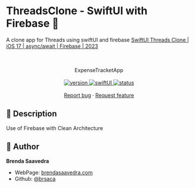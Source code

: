 # ThreadsClone - SwiftUI with Firebase 👋

A clone app for Threads using swiftUI and firebase [SwiftUI Threads Clone | iOS 17 | async/await | Firebase | 2023]([https://www.youtube.com/watch?v=r61KA8Gzw0M](https://www.youtube.com/watch?v=MfwdchNNW78))
<p align="center">
<a href="#">
<!--<img src="images/.gif" align="center"> -->
</a> 
<br><br>
     ExpenseTracketApp
    <br><br>
  <a href="#">
    <img alt="version" src="https://img.shields.io/badge/Version-v1.0-red.svg" />
  </a>
  <a href="#">
    <img alt="swiftUI" src="https://img.shields.io/badge/SwiftUI-17-blue.svg" />
  </a>
  <a href="#">
    <img alt="status" src="https://img.shields.io/badge/status-inprogress-yellow.svg" />
  </a>
  <br>
    <br>
    <a href="https://github.com/brsaca/ThreadsClone/issues/new">Report bug</a>
    ·
    <a href="https://github.com/brsaca/ThreadsClone/issues/new">Request feature</a>
</p>

## 📝 Description
Use of Firebase with Clean Architecture

## 👤 Author

**Brenda Saavedra**

- WebPage: [brendasaavedra.com](http://brendasaavedra.com)
- Github: [@brsaca](https://github.com/brsaca/)
